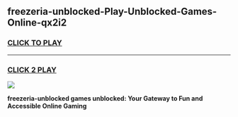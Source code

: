 
## freezeria-unblocked-Play-Unblocked-Games-Online-qx2i2
<h3>
<a href="https://premium76.site?title=freezeria-unblocked&ref=25A">CLICK TO PLAY</a></h3>
<hr>

<h3>
<a href="https://premium76.site?title=freezeria-unblocked&ref=25A">CLICK 2 PLAY</a>
  
</h3>

<a href="https://premium76.site?title=freezeria-unblocked&ref=25A"><img src="https://clearcache.store/games.png"></a>


**freezeria-unblocked games unblocked: Your Gateway to Fun and Accessible Online Gaming**
